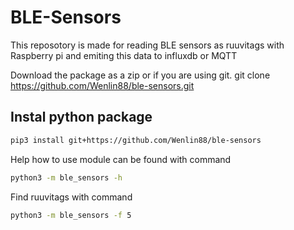 # BLE-Sensors
This reposotory is made for reading BLE sensors as ruuvitags with Raspberry pi and emiting this data to influxdb or MQTT

Download the package as a zip or if you are using git. git clone https://github.com/Wenlin88/ble-sensors.git

## Instal python package

```sh
pip3 install git+https://github.com/Wenlin88/ble-sensors
```
Help how to use module can be found with command
```sh
python3 -m ble_sensors -h
```

Find ruuvitags with command
```sh
python3 -m ble_sensors -f 5
```
